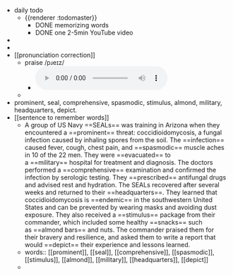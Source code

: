 - daily todo
	- {{renderer :todomaster}}
		- DONE memorizing words
		- DONE one 2-5min YouTube video
-
-
- [[pronunciation correction]]
	- praise    /pɹeɪz/
		- <audio controls><source src="https://api.dictionaryapi.dev/media/pronunciations/en/praise-us.mp3"></audio>
	-
- prominent, seal, comprehensive, spasmodic, stimulus, almond, military, headquarters, depict.
- [[sentence to remember words]]
	- A group of US Navy ==SEALs== was training in Arizona when they encountered a ==prominent== threat: coccidioidomycosis, a fungal infection caused by inhaling spores from the soil. The ==infection== caused fever, cough, chest pain, and ==spasmodic== muscle aches in 10 of the 22 men. They were ==evacuated== to a ==military== hospital for treatment and diagnosis. The doctors performed a ==comprehensive== examination and confirmed the infection by serologic testing. They ==prescribed== antifungal drugs and advised rest and hydration. The SEALs recovered after several weeks and returned to their ==headquarters==. They learned that coccidioidomycosis is ==endemic== in the southwestern United States and can be prevented by wearing masks and avoiding dust exposure. They also received a ==stimulus== package from their commander, which included some healthy ==snacks== such as ==almond bars== and nuts. The commander praised them for their bravery and resilience, and asked them to write a report that would ==depict== their experience and lessons learned.
	- words:: [[prominent]], [[seal]], [[comprehensive]], [[spasmodic]], [[stimulus]], [[almond]], [[military]], [[headquarters]], [[depict]]
	-